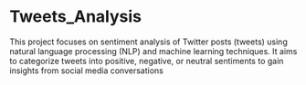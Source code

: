 # Tweets_Analysis
This project focuses on sentiment analysis of Twitter posts (tweets) using natural language processing (NLP) and machine learning techniques. It aims to categorize tweets into positive, negative, or neutral sentiments to gain insights from social media conversations
